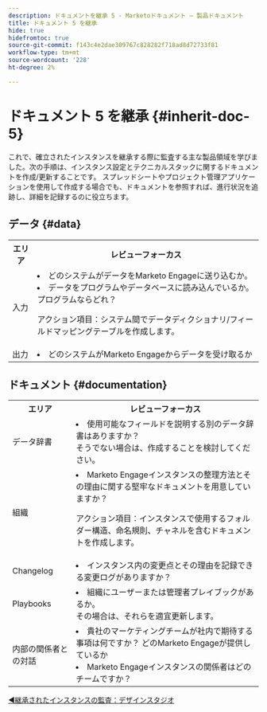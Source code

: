 ```yaml
---
description: ドキュメントを継承 5 - Marketoドキュメント — 製品ドキュメント
title: ドキュメント 5 を継承
hide: true
hidefromtoc: true
source-git-commit: f143c4e2dae309767c828282f718ad8d72733f81
workflow-type: tm+mt
source-wordcount: '228'
ht-degree: 2%

---
```


# ドキュメント 5 を継承 {#inherit-doc-5}

これで、確立されたインスタンスを継承する際に監査する主な製品領域を学びました。次の手順は、インスタンス設定とテクニカルスタックに関するドキュメントを作成/更新することです。 スプレッドシートやプロジェクト管理アプリケーションを使用して作成する場合でも、ドキュメントを参照すれば、進行状況を追跡し、詳細を記録するのに役立ちます。

## データ {#data}

<table style="table-layout:auto"> 
 <tbody> 
  <tr> 
   <th>エリア</th> 
   <th>レビューフォーカス</th>
  </tr> 
  <tr> 
   <td>入力</td> 
   <td><li>どのシステムがデータをMarketo Engageに送り込むか。</li>
   <li>データをプログラムやデータベースに読み込んでいるか。 プログラムならどれ？</li>
   <p>アクション項目：システム間でデータディクショナリ/フィールドマッピングテーブルを作成します。</td>
  </tr>
  <tr> 
   <td>出力</td> 
   <td><li>どのシステムがMarketo Engageからデータを受け取るか</li></td>
  </tr>
 </tbody> 
</table>

## ドキュメント {#documentation}

<table style="table-layout:auto"> 
 <tbody> 
  <tr> 
   <th>エリア</th> 
   <th>レビューフォーカス</th>
  </tr> 
  <tr> 
   <td>データ辞書</td> 
   <td><li>使用可能なフィールドを説明する別のデータ辞書はありますか？
   <br/>そうでない場合は、作成することを検討してください。</li></td>
  </tr>
  <tr> 
   <td>組織</td> 
    <td><li>Marketo Engageインスタンスの整理方法とその理由に関する堅牢なドキュメントを用意していますか？</li>
   <p>アクション項目：インスタンスで使用するフォルダー構造、命名規則、チャネルを含むドキュメントを作成します。</td>
  </tr>
  <tr> 
   <td>Changelog</td> 
    <td><li>インスタンス内の変更点とその理由を記録できる変更ログがありますか？</li></td>
  </tr>
  <tr> 
   <td>Playbooks</td> 
    <td><li>組織にユーザーまたは管理者プレイブックがあるか。 
    <br/>その場合は、それらを適宜更新します。</li></td>
  </tr>
  <tr> 
   <td>内部の関係者との対話</td> 
    <td><li>貴社のマーケティングチームが社内で期待する事項は何ですか？ どのMarketo Engageが提供しているか</li>
   <li>Marketo Engageインスタンスの関係者はどのチームですか？</li></td>
  </tr>
 </tbody> 
</table>

[◄継承されたインスタンスの監査：デザインスタジオ](/help/marketo/getting-started/inheriting-a-marketo-instance/new-inherit-doc-4.md)
